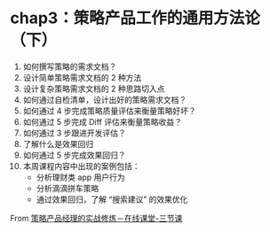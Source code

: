 # chap3：策略产品工作的通用方法论（下）


1. 如何撰写策略的需求文档？ 
2. 设计简单策略需求文档的 2 种方法 
3. 设计复杂策略需求文档的 2 种思路切入点
4. 如何通过自检清单，设计出好的策略需求文档？ 
5. 如何通过 4 步完成策略质量评估来衡量策略好坏？ 
6. 如何通过 5 步完成 Diff 评估来衡量策略收益？
7. 如何通过 3 步跟进开发评估？ 
8. 了解什么是效果回归 
9. 如何通过 5 步完成效果回归？ 
10. 本周课程内容中出现的案例包括： 
	* 分析理财类 app 用户行为 
	* 分析滴滴拼车策略 
	* 通过效果回归，了解 “搜索建议” 的效果优化

From [策略产品经理的实战修炼－在线课堂-三节课](https://class.sanjieke.cn/course/3610846.html)

